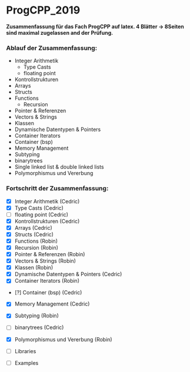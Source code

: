# ProgCPP_2019
**Zusammenfassung für das Fach ProgCPP auf latex. 4 Blätter -> 8Seiten sind maximal zugelassen and der Prüfung.**

### Ablauf der Zusammenfassung:
* Integer Arithmetik
  * Type Casts
  * floating point
* Kontrollstrukturen
* Arrays
* Structs
* Functions
  * Recursion
* Pointer & Referenzen
* Vectors & Strings
* Klassen
* Dynamische Datentypen & Pointers
* Container Iterators
* Container (bsp)
* Memory Management
* Subtyping
* binarytrees
* Single linked list & double linked lists
* Polymorphismus und Vererbung

### Fortschritt der Zusammenfassung:
- [x] Integer Arithmetik (Cedric)
- [x] Type Casts (Cedric)
- [ ] floating point (Cedric)
- [x] Kontrollstrukturen (Cedric)
- [x] Arrays (Cedric)
- [x] Structs (Cedric)
- [x] Functions (Robin)
- [x] Recursion (Robin)
- [x] Pointer & Referenzen (Robin)
- [x] Vectors & Strings (Robin)
- [x] Klassen (Robin)
- [x] Dynamische Datentypen & Pointers (Cedric)
- [x] Container Iterators (Robin)
- [?] Container (bsp) (Cedric)
- [x] Memory Management (Cedric)
- [x] Subtyping (Robin)
- [ ] binarytrees (Cedric)
- [x] Polymorphismus und Vererbung (Robin)
- [ ] Libraries
- [ ] Examples






